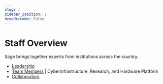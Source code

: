 ```yaml
---
slug: /
sidebar_position: 1
breadcrumbs: False
---
```


# Staff Overview

Sage brings together experts from institutions across the country.

- [Leadership](/team/leadership)
- [Team Members](/team/team-members) | Cyberinfrastructure, Research, and Hardware Platform
- [Collaborators](/team/collaborators)


